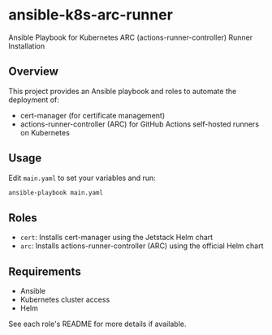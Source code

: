 
# ansible-k8s-arc-runner

Ansible Playbook for Kubernetes ARC (actions-runner-controller) Runner Installation

## Overview
This project provides an Ansible playbook and roles to automate the deployment of:
- cert-manager (for certificate management)
- actions-runner-controller (ARC) for GitHub Actions self-hosted runners on Kubernetes

## Usage
Edit `main.yaml` to set your variables and run:
```bash
ansible-playbook main.yaml
```

## Roles
- `cert`: Installs cert-manager using the Jetstack Helm chart
- `arc`: Installs actions-runner-controller (ARC) using the official Helm chart

## Requirements
- Ansible
- Kubernetes cluster access
- Helm

See each role's README for more details if available.
